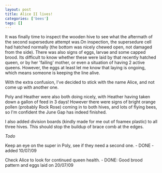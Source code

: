 ```yaml
---
layout: post
title: Alice II lives!
categories: ['bees']
tags: []
---
```


It was finally time to inspect the wooden hive to see what the aftermath of the second supersedure attempt was.On inspection, the supersedure cell had hatched normally (the bottom was nicely chewed open, not damaged from the side). There was also signs of eggs, larvae and some capped brood. Its difficult to know whether these were laid by that recently hatched queen, or by her 'failing' mother, or even a situation of having 2 active queens. However, the eggs at least let me know that laying is ongoing, which means someone is keeping the line alive.   
  
  
  
With the extra confusion, I've decided to stick with the name Alice, and not come up with another one.  
  
  
  
Poly and Heather were also both doing nicely, with Heather having taken down a gallon of feed in 3 days! However there were signs of bright orange pollen (probably Rock Rose) coming in to both hives, and lots of flying bees, so I'm confident the June Gap has indeed finished.   
  
  
  
I also added division boards (kindly made for me out of foamex plastic) to all three hives. This should stop the buildup of brace comb at the edges.  
  
  
  
_Todo_  
  
  
  
Keep an eye on the super in Poly, see if they need a second one. - DONE - added 10/07/09  
  
Check Alice to look for continued queen health. - DONE: Good brood pattern and eggs laid on 20/07/09 
